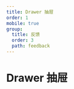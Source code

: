```yaml
---
title: Drawer 抽屉
order: 1
mobile: true
group:
  title: 反馈
  order: 3
  path: feedback
---
```


# Drawer 抽屉

<code src="../demo/Drawer.tsx"></code>
<API src="../src/Drawer.tsx"></API>
